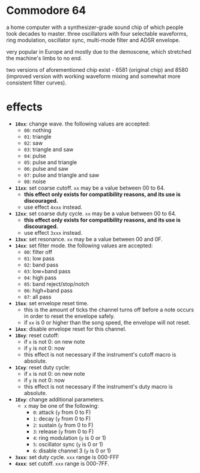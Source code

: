 # Commodore 64

a home computer with a synthesizer-grade sound chip of which people took decades to master. three oscillators with four selectable waveforms, ring modulation, oscillator sync, multi-mode filter and ADSR envelope.

very popular in Europe and mostly due to the demoscene, which stretched the machine's limbs to no end.

two versions of aforementioned chip exist - 6581 (original chip) and 8580 (improved version with working waveform mixing and somewhat more consistent filter curves).

# effects

- **`10xx`**: change wave. the following values are accepted:
  - `00`: nothing
  - `01`: triangle
  - `02`: saw
  - `03`: triangle and saw
  - `04`: pulse
  - `05`: pulse and triangle
  - `06`: pulse and saw
  - `07`: pulse and triangle and saw
  - `08`: noise
- **`11xx`**: set coarse cutoff. `xx` may be a value between 00 to 64.
  - **this effect only exists for compatibility reasons, and its use is discouraged.**
  - use effect `4xxx` instead.
- **`12xx`**: set coarse duty cycle. `xx` may be a value between 00 to 64.
  - **this effect only exists for compatibility reasons, and its use is discouraged.**
  - use effect `3xxx` instead.
- **`13xx`**: set resonance. `xx` may be a value between 00 and 0F.
- **`14xx`**: set filter mode. the following values are accepted:
  - `00`: filter off
  - `01`: low pass
  - `02`: band pass
  - `03`: low+band pass
  - `04`: high pass
  - `05`: band reject/stop/notch
  - `06`: high+band pass
  - `07`: all pass
- **`15xx`**: set envelope reset time.
  - this is the amount of ticks the channel turns off before a note occurs in order to reset the envelope safely.
  - if `xx` is 0 or higher than the song speed, the envelope will not reset.
- **`1Axx`**: disable envelope reset for this channel.
- **`1Bxy`**: reset cutoff:
  - if `x` is not 0: on new note
  - if `y` is not 0: now
  - this effect is not necessary if the instrument's cutoff macro is absolute.
- **`1Cxy`**: reset duty cycle:
  - if `x` is not 0: on new note
  - if `y` is not 0: now
  - this effect is not necessary if the instrument's duty macro is absolute.
- **`1Exy`**: change additional parameters.
  - `x` may be one of the following:
    - `0`: attack (`y` from 0 to F)
    - `1`: decay (`y` from 0 to F)
    - `2`: sustain (`y` from 0 to F)
    - `3`: release (`y` from 0 to F)
    - `4`: ring modulation (`y` is 0 or 1)
    - `5`: oscillator sync (`y` is 0 or 1)
    - `6`: disable channel 3 (`y` is 0 or 1)
- **`3xxx`**: set duty cycle. `xxx` range is 000-FFF
- **`4xxx`**: set cutoff. `xxx` range is 000-7FF.
